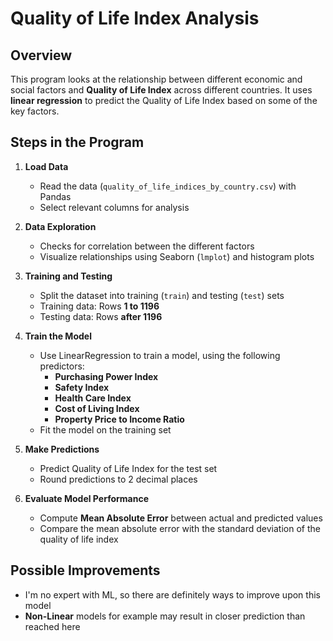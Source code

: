 # Quality of Life Index Analysis

## Overview
This program looks at the relationship between different economic and social factors and **Quality of Life Index** across different countries. It uses **linear regression** to predict the Quality of Life Index based on some of the key factors.

## Steps in the Program

1. **Load Data**
   - Read the data (`quality_of_life_indices_by_country.csv`) with Pandas
   - Select relevant columns for analysis

2. **Data Exploration**
   - Checks for correlation between the different factors
   - Visualize relationships using Seaborn (`lmplot`) and histogram plots

3. **Training and Testing**
   - Split the dataset into training (`train`) and testing (`test`) sets
   - Training data: Rows **1 to 1196**
   - Testing data: Rows **after 1196**

4. **Train the Model**
   - Use LinearRegression to train a model, using the following predictors:
     - **Purchasing Power Index**
     - **Safety Index**
     - **Health Care Index**
     - **Cost of Living Index**
     - **Property Price to Income Ratio**
   - Fit the model on the training set

5. **Make Predictions**
   - Predict Quality of Life Index for the test set
   - Round predictions to 2 decimal places

6. **Evaluate Model Performance**
   - Compute **Mean Absolute Error** between actual and predicted values
   - Compare the mean absolute error with the standard deviation of the quality of life index

## Possible Improvements
- I'm no expert with ML, so there are definitely ways to improve upon this model
- **Non-Linear** models for example may result in closer prediction than reached here
